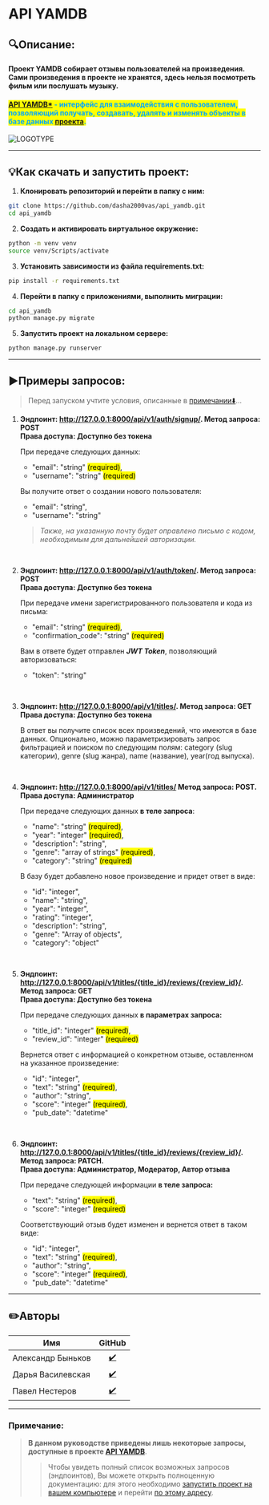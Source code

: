 # API YAMDB

## 🔍Описание:
<h4>Проект YAMDB собирает отзывы пользователей на произведения. Сами произведения в проекте не хранятся, здесь нельзя посмотреть фильм или послушать музыку.</h4>
<h4>

<mark style="color:#00a6ff"><u>[API YAMDB*](#api-yamdb)</u> - интерфейс для взаимодействия c пользователем, позволяющий получать, создавать, удалять и изменять объекты в базе данных <u>[проекта](#описание)</u>.</mark>
</h4>

![LOGOTYPE](https://keenethics.com/wp-content/uploads/2022/01/rest-api-1.svg "img.png")

---

## 💡Как скачать и запустить проект:
1. **Клонировать репозиторий и перейти в папку с ним:**

```bash
git clone https://github.com/dasha2000vas/api_yamdb.git
cd api_yamdb
```

2. **Создать и активировать виртуальное окружение:**

```bash
python -m venv venv
source venv/Scripts/activate
```

3. **Установить зависимости из файла requirements.txt:**

```bash
pip install -r requirements.txt
```

4. **Перейти в папку с приложениями, выполнить миграции:**

```bash
cd api_yamdb
python manage.py migrate
```

5. **Запустить проект на локальном сервере:**

```bash
python manage.py runserver
```

---

## ▶️Примеры запросов:
>Перед запуском учтите условия, описанные в [примечании⬇️](#примечание)...
1. **Эндпоинт: http://127.0.0.1:8000/api/v1/auth/signup/. Метод запроса: POST<br>Права доступа: Доступно без токена**

    При передаче следующих данных:

    * "email": "string" <mark>(required)</mark>,
    * "username": "string" <mark>(required)</mark>

    Вы получите ответ о создании нового пользователя:

    * "email": "string",
    * "username": "string"

    >*Также, на указанную почту будет оправлено письмо с кодом, необходимым для дальнейшей авторизации.*

<br>

2. **Эндпоинт: http://127.0.0.1:8000/api/v1/auth/token/. Метод запроса: POST<br>Права доступа: Доступно без токена**

   При передаче имени зарегистрированного пользователя и кода из письма:

   * "email": "string" <mark>(required)</mark>,
   * "confirmation_code": "string" <mark>(required)</mark>
  
   Вам в ответе будет отправлен ***JWT Token***, позволяющий авторизоваться:

   * "token": "string"

<br>

3. **Эндпоинт: http://127.0.0.1:8000/api/v1/titles/. Метод запроса: GET<br>Права доступа: Доступно без токена**

   В ответ вы получите список всех произведений, что имеются в базе данных. Опционально, можно параметризировать запрос фильтрацией и поиском по следующим полям: category (slug категории), genre (slug жанра), name (название), year(год выпуска).

<br>

4. **Эндпоинт: http://127.0.0.1:8000/api/v1/titles/ Метод запроса: POST.<br> Права доступа: Администратор**

    При передаче следующих данных **в теле запроса**:

    * "name": "string" <mark>(required)</mark>,
    * "year": "integer" <mark>(required)</mark>,
    * "description": "string",
    * "genre": "array of strings" <mark>(required)</mark>,
    * "category": "string" <mark>(required)</mark>
    
    В базу будет добавлено новое произведение и придет ответ в виде:
  
    * "id": "integer",
    * "name": "string",
    * "year": "integer",
    * "rating": "integer",
    * "description": "string",
    * "genre": "Array of objects",
    * "category": "object" 

<br>

5. **Эндпоинт: http://127.0.0.1:8000/api/v1/titles/{title_id}/reviews/{review_id}/. Метод запроса: GET<br>Права доступа: Доступно без токена**

    При передаче следующих данных **в параметрах запроса:**

    * "title_id": "integer" <mark>(required)</mark>,
    * "review_id": "integer" <mark>(required)</mark>
    
    Вернется ответ с информацией о конкретном отзыве, оставленном на указанное произведение:

    * "id": "integer",
    * "text": "string" <mark>(required)</mark>,
    * "author": "string",
    * "score": "integer" <mark>(required)</mark>,
    * "pub_date": "datetime"

<br>

6. **Эндпоинт: http://127.0.0.1:8000/api/v1/titles/{title_id}/reviews/{review_id}/. Метод запроса: PATCH.<br>Права доступа: Администратор, Модератор, Автор отзыва**

    При передаче следующей информации **в теле запроса:**

    * "text": "string" <mark>(required)</mark>,
    * "score": "integer" <mark>(required)</mark>

    Соответствующий отзыв будет изменен и вернется ответ в таком виде:

    * "id": "integer",
    * "text": "string" <mark>(required)</mark>,
    * "author": "string",
    * "score": "integer" <mark>(required)</mark>,
    * "pub_date": "datetime"

---

## ✏️Авторы

| Имя  | GitHub |
| ------------- | :-----: |
| Александр Быньков  | [✔️](https://github.com/BIXBER) |
| Дарья Василевская  | [✔️](https://github.com/dasha2000vas) |
| Павел Нестеров     | [✔️](https://github.com/nesterovv89) |

---
### Примечание:
> **В данном руководстве приведены лишь некоторые запросы, доступные в проекте [API YAMDB](#api_yamdb)**.
>>Чтобы увидеть полный список возможных запросов (эндпоинтов), Вы можете открыть полноценную документацию: для этого необходимо [запустить проект на вашем компьютере](#как-скачать-и-запустить-проект) и перейти [по этому адресу](http://127.0.0.1:8000/redoc/).
